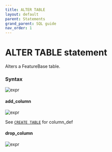 ```yaml
---
title: ALTER TABLE
layout: default
parent: Statements
grand_parent: SQL guide
nav_order: 1
---
```


# ALTER TABLE statement

Alters a FeatureBase table.

### Syntax

![expr](/img/sql/alter_table_stmt.svg)

#### add_column

![expr](/img/sql/add_column.svg)

See [`CREATE TABLE`](/sql-preview/sql-create-table) for column_def

#### drop_column

![expr](/img/sql/drop_column.svg)
